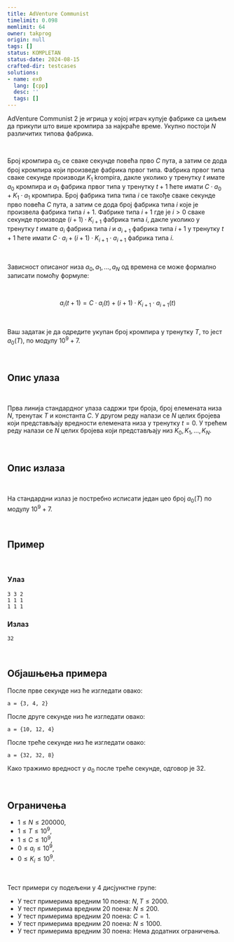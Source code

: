 ```yaml
---
title: AdVenture Communist
timelimit: 0.098
memlimit: 64
owner: takprog
origin: null
tags: []
status: KOMPLETAN
status-date: 2024-08-15
crafted-dir: testcases
solutions:
- name: ex0
  lang: [cpp]
  desc: ''
  tags: []
---
```


AdVenture Communist 2 је игрица у којој играч купује фабрике са циљем да прикупи што више кромпира за најкраће време. Укупно постоји $N$ различитих типова фабрика.

<br>

Број кромпира $a_0$ се сваке секунде повећа прво $C$ пута, а затим се дода број кромпира који произведе фабрика првог типа. Фабрика првог типа сваке секунде производи $K_1$ krompira, дакле уколико у тренутку $t$ имате $a_0$ кромпира и $a_1$ фабрика првог типа у тренутку $t+1$ ћете имати $C \cdot a_0 + K_1 \cdot a_1$ кромпира. Број фабрика типа типа $i$ се такође сваке секунде прво повећа $C$ пута, а затим се дода број фабрика типа $i$ које је произвела фабрика типа $i+1$. Фабрике типа $i+1$ где је $i>0$ сваке секунде производе $(i+1) \cdot K_{i+1}$ фабрика типа $i$, дакле уколико у тренутку $t$ имате $a_i$ фабрика типа $i$ и  $a_{i+1}$ фабрика типа $i+1$ у тренутку $t+1$ ћете имати $C \cdot a_i + (i+1) \cdot K_{i+1} \cdot a_{i+1}$ фабрика типа $i$.

<br>

Зависност описаног низа $a_0, a_1, ... , a_N$ од времена се може формално записати помоћу формуле:

<br>

$$a_i(t+1) = C \cdot a_i(t) + (i+1) \cdot K_{i+1} \cdot a_{i+1}(t)$$

<br>

Ваш задатак је да одредите укупан број кромпира у тренутку $T$, то јест $a_0(T)$, по модулу $10^9+7$.

<br>

## Опис улаза

<br>

Прва линија стандардног улаза садржи три броја, број елемената низа $N$, тренутак $T$ и константа $C$. У другом реду налази се $N$ целих бројева који представљају вредности елемената низа у тренутку $t=0$. У трећем реду налази се $N$ целих бројева који представљају низ $K_0, K_1, ... , K_N$.

<br>

## Опис излаза

<br>

На стандардни излаз је постребно исписати један цео број $a_0(T)$ по модулу $10^9+7$.

<br>

## Пример

<br>

### Улаз

```
3 3 2
1 1 1
1 1 1
```

### Излаз

```
32
```

<br>

## Објашњења примера
После прве секунде низ ће изгледати овако:
```
a = {3, 4, 2}
```
После друге секунде низ ће изгледати овако:
```
a = {10, 12, 4}
```
После треће секунде низ ће изгледати овако:
```
a = {32, 32, 8}
```
Како тражимо вредност у $a_0$ после треће секунде, одговор је 32.

<br>

## Ограничења
-   $1 \leq N\leq 200000$,
-   $1\leq T\leq 10^9$,
-   $1\leq C \leq 10^9$,
-   $0\leq a_{i}\leq 10^9$,
-   $0\leq K_{i}\leq 10^9$.

<br>

Тест примери су подељени у 4 дисјунктне групе:

-   У тест примерима вредним $10$ поена: $N,T\leq 2000$.
-   У тест примерима вредним $20$ поена: $N\leq200$.
-   У тест примерима вредним $20$ поена: $C=1$.
-   У тест примерима вредним $20$ поена: $N\leq1000$.
-   У тест примерима вредним $30$ поена: Нема додатних ограничења.


